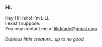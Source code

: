 ### Hi.

Hey Hi Hello! I'm LiLi.</br>
I exist I suppose.</br>
You may contact me at liliddade@gmail.com</br>
</br>
<i>Dubious little creature...up to no good.</i>
